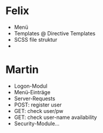 # Felix

- Menü
- Templates @ Directive Templates
- SCSS file struktur
- 

# Martin
- Logon-Modul
- Menü-Einträge
- Server-Requests
 - POST: register user
 - GET: check user/pw
 - GET: check user-name availability
 - Security-Module...
 
 
 
